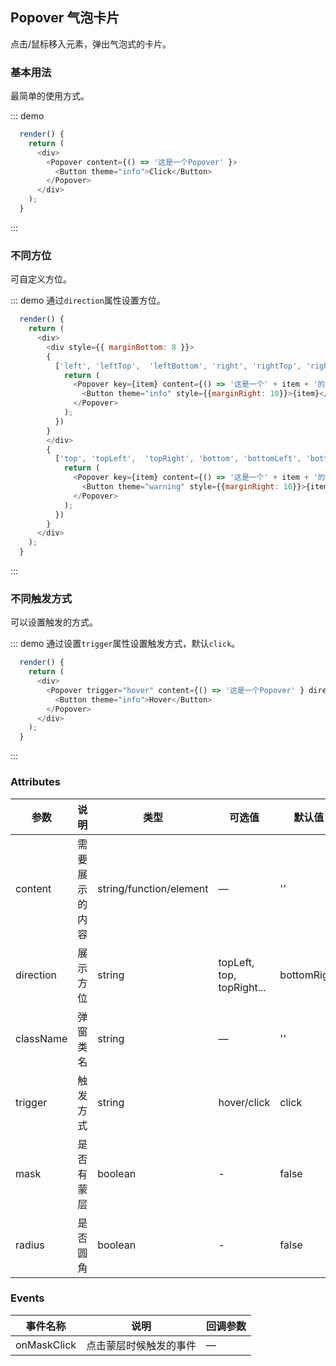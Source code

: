 ## Popover 气泡卡片

点击/鼠标移入元素，弹出气泡式的卡片。

### 基本用法

最简单的使用方式。

::: demo
```js
  render() {
    return (
      <div>
        <Popover content={() => '这是一个Popover' }>
          <Button theme="info">Click</Button>
        </Popover>
      </div>
    );
  }
```
:::

### 不同方位

可自定义方位。

::: demo 通过`direction`属性设置方位。
```js
  render() {
    return (
      <div>
        <div style={{ marginBottom: 8 }}>
        {
          ['left', 'leftTop',  'leftBottom', 'right', 'rightTop', 'rightBottom'].map(item => {
            return (
              <Popover key={item} content={() => '这是一个' + item + '的Popover' } direction={item}>
                <Button theme="info" style={{marginRight: 10}}>{item}</Button>
              </Popover>
            );
          })
        }
        </div>
        {
          ['top', 'topLeft',  'topRight', 'bottom', 'bottomLeft', 'bottomRight'].map(item => {
            return (
              <Popover key={item} content={() => '这是一个' + item + '的Popover' } direction={item}>
                <Button theme="warning" style={{marginRight: 10}}>{item}</Button>
              </Popover>
            );
          }) 
        }
      </div>
    );
  }
```
:::

### 不同触发方式

可以设置触发的方式。

::: demo 通过设置`trigger`属性设置触发方式，默认`click`。
```js
  render() {
    return (
      <div>
        <Popover trigger="hover" content={() => '这是一个Popover' } direction="top">
          <Button theme="info">Hover</Button>
        </Popover>
      </div>
    );
  }
```
:::


### Attributes
| 参数      | 说明          | 类型      | 可选值                           | 默认值  |
|---------- |-------------- |---------- |--------------------------------  |-------- |
| content | 需要展示的内容 | string/function/element | — | '' |
| direction | 展示方位 | string | topLeft, top, topRight... | bottomRight |
| className | 弹窗类名 | string | — | '' |
| trigger | 触发方式 | string | hover/click | click |
| mask | 是否有蒙层 | boolean | - | false |
| radius | 是否圆角 | boolean | - | false |


### Events
| 事件名称 | 说明 | 回调参数 |
|---------- |-------- |---------- |
| onMaskClick | 点击蒙层时候触发的事件 | — |